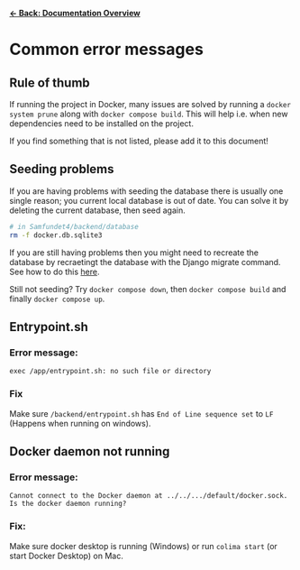 [**&larr; Back: Documentation Overview**](../README.md#documentation-overview)

# Common error messages

## Rule of thumb

If running the project in Docker, many issues are solved by running a `docker system prune` along with `docker compose build`. This will help i.e. when new dependencies need to be installed on the project.

If you find something that is not listed, please add it to this document!

## Seeding problems

If you are having problems with seeding the database there is usually one single reason; you current local database is out of date. You can solve it by deleting the current database, then seed again.

``` bash
# in Samfundet4/backend/database
rm -f docker.db.sqlite3
```

If you are still having problems then you might need to recreate the database by recraetingt the database with the Django migrate command. See how to do this [here](./docker-project-specific-commands.md).

Still not seeding? Try `docker compose down`, then `docker compose build` and finally `docker compose up`.

## Entrypoint.sh
### Error message:
```
exec /app/entrypoint.sh: no such file or directory
```
### Fix
 Make sure `/backend/entrypoint.sh` has `End of Line sequence set` to `LF` (Happens when running on windows).

## Docker daemon not running
### Error message:
```
Cannot connect to the Docker daemon at ../../.../default/docker.sock. Is the docker daemon running?
```
### Fix:
Make sure docker desktop is running (Windows) or run `colima start` (or start Docker Desktop) on Mac.
